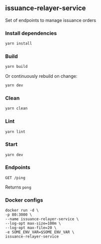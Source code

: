 ## issuance-relayer-service

Set of endpoints to manage issuance orders

### Install dependencies

```bash
yarn install
```

### Build

```bash
yarn build
```

Or continuously rebuild on change:

```bash
yarn dev
```

### Clean

```bash
yarn clean
```

### Lint

```bash
yarn lint
```

### Start

```bash
yarn dev
```

### Endpoints

`GET /ping`

Returns `pong`

### Docker configs

```
docker run -d \
-p 80:3000 \
--name issuance-relayer-service \
--log-opt max-size=100m \
--log-opt max-file=20 \
-e SOME_ENV_VAR=$SOME_ENV_VAR \
issuance-relayer-service
```
